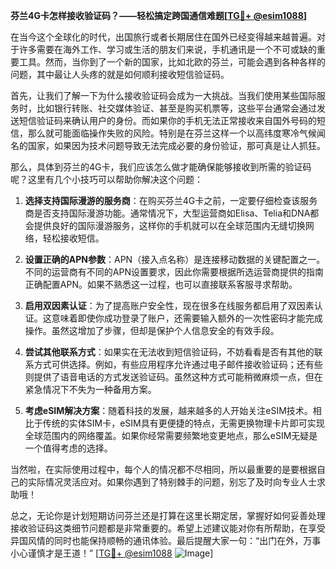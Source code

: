 **芬兰4G卡怎样接收验证码？——轻松搞定跨国通信难题[[TG💪+ @esim1088](https://t.me/s/esim1088)]**

在当今这个全球化的时代，出国旅行或者长期居住在国外已经变得越来越普遍。对于许多需要在海外工作、学习或生活的朋友们来说，手机通讯是一个不可或缺的重要工具。然而，当你到了一个新的国家，比如北欧的芬兰，可能会遇到各种各样的问题，其中最让人头疼的就是如何顺利接收短信验证码。

首先，让我们了解一下为什么接收验证码会成为一大挑战。当我们使用某些国际服务时，比如银行转账、社交媒体验证、甚至是购买机票等，这些平台通常会通过发送短信验证码来确认用户的身份。而如果你的手机无法正常接收来自国外号码的短信，那么就可能面临操作失败的风险。特别是在芬兰这样一个以高纬度寒冷气候闻名的国家，如果因为技术问题导致无法完成必要的身份验证，那可真是让人抓狂。

那么，具体到芬兰的4G卡，我们应该怎么做才能确保能够接收到所需的验证码呢？这里有几个小技巧可以帮助你解决这个问题：

1. **选择支持国际漫游的服务商**：在购买芬兰4G卡之前，一定要仔细检查该服务商是否支持国际漫游功能。通常情况下，大型运营商如Elisa、Telia和DNA都会提供良好的国际漫游服务，这样你的手机就可以在全球范围内无缝切换网络，轻松接收短信。

2. **设置正确的APN参数**：APN（接入点名称）是连接移动数据的关键配置之一。不同的运营商有不同的APN设置要求，因此你需要根据所选运营商提供的指南正确配置APN。如果不熟悉这一过程，也可以直接联系客服寻求帮助。

3. **启用双因素认证**：为了提高账户安全性，现在很多在线服务都启用了双因素认证。这意味着即使你成功登录了账户，还需要输入额外的一次性密码才能完成操作。虽然这增加了步骤，但却是保护个人信息安全的有效手段。

4. **尝试其他联系方式**：如果实在无法收到短信验证码，不妨看看是否有其他的联系方式可供选择。例如，有些应用程序允许通过电子邮件接收验证码；还有些则提供了语音电话的方式发送验证码。虽然这种方式可能稍微麻烦一点，但在紧急情况下不失为一种备用方案。

5. **考虑eSIM解决方案**：随着科技的发展，越来越多的人开始关注eSIM技术。相比于传统的实体SIM卡，eSIM具有更便捷的特点，无需更换物理卡片即可实现全球范围内的网络覆盖。如果你经常需要频繁地变更地点，那么eSIM无疑是一个值得考虑的选择。

当然啦，在实际使用过程中，每个人的情况都不尽相同，所以最重要的是要根据自己的实际情况灵活应对。如果你遇到了特别棘手的问题，别忘了及时向专业人士求助哦！

总之，无论你是计划短期访问芬兰还是打算在这里长期定居，掌握好如何妥善处理接收验证码这类细节问题都是非常重要的。希望上述建议能对你有所帮助，在享受异国风情的同时也能保持顺畅的通讯体验。最后提醒大家一句：“出门在外，万事小心谨慎才是王道！” [[TG💪+ @esim1088](https://t.me/s/esim1088) ![Image](https://i.postimg.cc/4NQfJmqS/Snipaste-2025-05-13-00-14-12.png)]